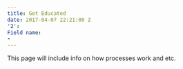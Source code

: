 ```yaml
---
title: Get Educated
date: 2017-04-07 22:21:00 Z
'2': 
Field name:
- 
---
```


This page will include info on how processes work and etc.
